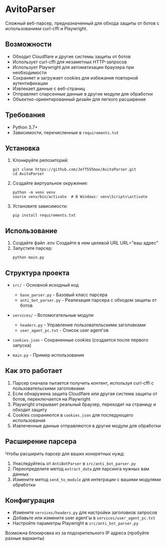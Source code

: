# AvitoParser

Сложный веб-парсер, предназначенный для обхода защиты от ботов с использованием curl-cffi и Playwright.

## Возможности

- Обходит Cloudflare и другие системы защиты от ботов
- Использует curl-cffi для незаметных HTTP-запросов
- Использует Playwright для автоматизации браузера при необходимости
- Сохраняет и загружает cookies для избежания повторной аутентификации
- Извлекает данные с веб-страниц
- Отправляет спарсенные данные в другие модули для обработки
- Объектно-ориентированный дизайн для легкого расширения

## Требования

- Python 3.7+
- Зависимости, перечисленные в `requirements.txt`

## Установка

1. Клонируйте репозиторий:
   ```
   git clone https://github.com/Jeff555max/AvitoParser.git
   cd AvitoParser
   ```

2. Создайте виртуальное окружение:
   ```
   python -m venv venv
   source venv/bin/activate  # В Windows: venv\Scripts\activate
   ```

3. Установите зависимости:
   ```
   pip install requirements.txt
   ```

## Использование

1. Создайте файл .env 
   Создайте в нем целевой URL 
   URL="ваш адрес"
2. Запустите парсер:
   ```
   python main.py
   ```

## Структура проекта

- `src/` - Основной исходный код
  - `base_parser.py` - Базовый класс парсера
  - `anti_bot_parser.py` - Реализация парсера с обходом защиты от ботов

- `services/` - Вспомогательные модули
  - `headers.py` - Управление пользовательскими заголовками
  - `user_agent_pc.txt` - Список user agent'ов
- `cookies.json` - Сохраненные cookies (создается после первого запуска)
- `main.py` - Пример использования
## Как это работает

1. Парсер сначала пытается получить контент, используя curl-cffi с пользовательскими заголовками
2. Если обнаружена защита Cloudflare или другая система защиты от ботов, переключается на Playwright
3. Playwright открывает реальный браузер, переходит на страницу и обходит защиту
4. Cookies сохраняются в `cookies.json` для последующего использования
5. Извлеченные данные отправляются в другие модули для обработки

## Расширение парсера

Чтобы расширить парсер для ваших конкретных нужд:

1. Унаследуйтесь от `AntiBotParser` в `src/anti_bot_parser.py`
2. Переопределите метод `extract_data` для парсинга нужных вам данных
3. Измените метод `send_to_module` для интеграции с вашими модулями обработки

## Конфигурация

- Измените `services/headers.py` для настройки заголовков запросов
- Добавьте или измените user agent'ы в `services/user_agent_pc.txt`
- Настройте параметры Playwright в `src/anti_bot_parser.py`

Возможна блокировка из за подозрительного IP адреса (пробуйте разные варианты)